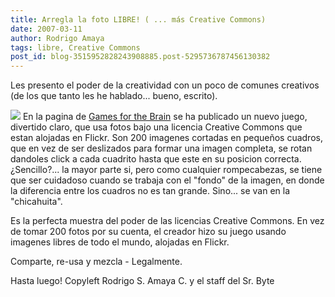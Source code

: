 ```yaml
---
title: Arregla la foto LIBRE! ( ... más Creative Commons)
date: 2007-03-11
author: Rodrigo Amaya
tags: libre, Creative Commons
post_id: blog-3515952828243908885.post-5295736787456130382
---
```


Les presento el poder de la creatividad con
      un poco de comunes creativos (de los que tanto les he hablado... bueno, escrito).

[![](http://bp2.blogger.com/_ayvorITawE4/RfQNGcU_3XI/AAAAAAAAAKw/6-dx9ItT4u8/s400/games-for-the-brain.jpg)](http://bp2.blogger.com/_ayvorITawE4/RfQNGcU_3XI/AAAAAAAAAKw/6-dx9ItT4u8/s1600-h/games-for-the-brain.jpg)
En la pagina de  [Games for the Brain](http://www.gamesforthebrain.com/) se ha publicado un nuevo juego, divertido claro, que usa fotos bajo una
      licencia Creative Commons que estan alojadas en Flickr.
Son 200 imagenes
      cortadas en pequeños cuadros, que en vez de ser deslizados para formar una imagen completa, se
      rotan dandoles click a cada cuadrito hasta que este en su posicion correcta.
¿Sencillo?... la mayor parte si, pero como cualquier rompecabezas, se tiene que ser
      cuidadoso cuando se trabaja con el "fondo" de la imagen, en donde la diferencia entre los
      cuadros no es tan grande. Sino... se van en la "chicahuita".

Es la
      perfecta muestra del poder de las licencias Creative Commons.
En vez de tomar 200
      fotos por su cuenta, el creador hizo su juego usando imagenes libres de todo el mundo,
      alojadas en Flickr.

Comparte, re-usa y mezcla - Legalmente.

Hasta luego!
Copyleft Rodrigo S. Amaya C. y el staff del Sr.
      Byte